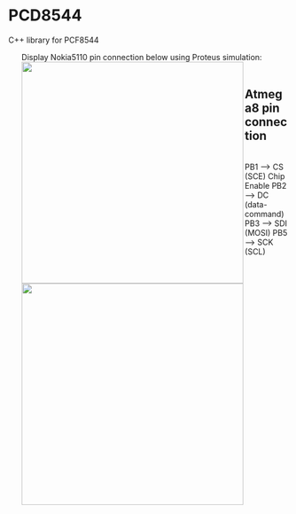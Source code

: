# PCD8544

C++ library for PCF8544 <ul/>
Display Nokia5110 pin connection below using Proteus simulation:
<br/>
<img align="left" width="400" height="400" src="https://github.com/josimarpereiraleite/PCD8544/blob/main/Images/pcf8544.png">
<br>
## Atmega8 pin connection
<br/>
PB1 --> CS (SCE) Chip Enable
PB2 --> DC (data-command)
PB3 --> SDI (MOSI)
PB5 --> SCK (SCL)
<br/>
<img align="left" width="400" height="400" src="https://github.com/josimarpereiraleite/PCD8544/blob/main/Images/Atmega8.png">

